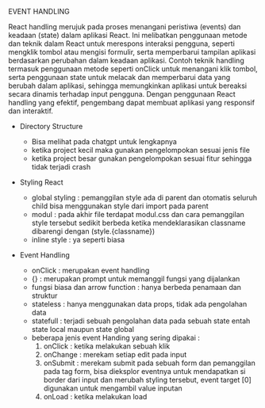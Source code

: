 EVENT HANDLING

React handling merujuk pada proses menangani peristiwa (events) dan keadaan (state) dalam aplikasi React. Ini melibatkan penggunaan metode dan teknik dalam React untuk merespons interaksi pengguna, seperti mengklik tombol atau mengisi formulir, serta memperbarui tampilan aplikasi berdasarkan perubahan dalam keadaan aplikasi. Contoh teknik handling termasuk penggunaan metode seperti onClick untuk menangani klik tombol, serta penggunaan state untuk melacak dan memperbarui data yang berubah dalam aplikasi, sehingga memungkinkan aplikasi untuk bereaksi secara dinamis terhadap input pengguna. Dengan penggunaan React handling yang efektif, pengembang dapat membuat aplikasi yang responsif dan interaktif.

* Directory Structure
  - Bisa melihat pada chatgpt untuk lengkapnya
  - ketika project kecil maka gunakan pengelompokan sesuai jenis file
  - ketika project besar gunakan pengelompokan sesuai fitur sehingga tidak terjadi crash
  
* Styling React
  - global styling : pemanggilan style ada di parent dan otomatis seluruh child bisa menggunakan style dari import pada parent
  - modul : pada akhir file terdapat modul.css dan cara pemanggilan style tersebut sedikit berbeda ketika mendeklarasikan classname dibarengi dengan (style.{classname})
  - inline style : ya seperti biasa
    
* Event Handling
  - onClick : merupakan event handling
  - {} : merupakan prompt untuk memanggil fungsi yang dijalankan
  - fungsi biasa dan arrow function : hanya berbeda penamaan dan struktur
  - stateless : hanya menggunakan data props, tidak ada pengolahan data
  - statefull : terjadi sebuah pengolahan data pada sebuah state entah state local maupun state global
  - beberapa jenis event Handing yang sering dipakai :
    1. onClick : ketika melakukan sebuah klik
    2. onChange : merekam setiap edit pada input
    3. onSubmit : merekam submit pada sebuah form dan pemanggilan pada tag form, bisa dieksplor eventnya untuk mendapatkan si border dari input dan merubah styling tersebut, event target [0] digunakan untuk mengambil value inputan
    4. onLoad : ketika melakukan load
       
       
